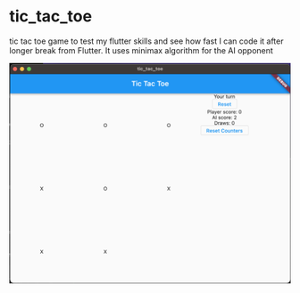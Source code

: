 # tic_tac_toe

tic tac toe game to test my flutter skills and see how fast I can code it after longer break from Flutter.
It uses minimax algorithm for the AI opponent

![Alt text](/screenshots/screenshot.png?raw=true "Game screenshot")

